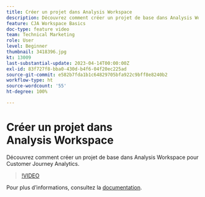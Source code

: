 ```yaml
---
title: Créer un projet dans Analysis Workspace
description: Découvrez comment créer un projet de base dans Analysis Workspace pour Customer Journey Analytics.
feature: CJA Workspace Basics
doc-type: feature video
team: Technical Marketing
role: User
level: Beginner
thumbnail: 3418396.jpg
kt: 13009
last-substantial-update: 2023-04-14T00:00:00Z
exl-id: 83f727f8-bba0-430d-b4f6-04f20ec225ad
source-git-commit: e582b7fda1b1c64829705bfa922c9bff8e8240b2
workflow-type: ht
source-wordcount: '55'
ht-degree: 100%

---
```


# Créer un projet dans Analysis Workspace

Découvrez comment créer un projet de base dans Analysis Workspace pour Customer Journey Analytics.

>[!VIDEO](https://video.tv.adobe.com/v/3418396/?learn=on&quality=12)

Pour plus d’informations, consultez la [documentation](https://experienceleague.adobe.com/docs/analytics-platform/using/cja-workspace/perform-basic-analysis.html?lang=fr).
